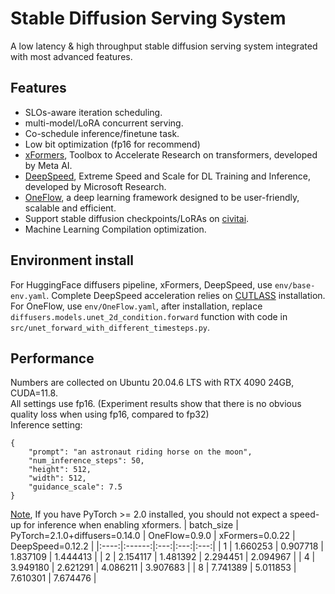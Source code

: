 # Stable Diffusion Serving System
A low latency & high throughput stable diffusion serving system integrated with most advanced features.
## Features
- SLOs-aware iteration scheduling.
- multi-model/LoRA concurrent serving.
- Co-schedule inference/finetune task.
- Low bit optimization (fp16 for recommend)
- [xFormers](https://github.com/AUTOMATIC1111/stable-diffusion-webui/wiki/Xformers), Toolbox to Accelerate Research on transformers, developed by Meta AI.
- [DeepSpeed](https://github.com/microsoft/DeepSpeed), Extreme Speed and Scale for DL Training and Inference, developed by Microsoft Research.
- [OneFlow](https://github.com/Oneflow-Inc/oneflow), a deep learning framework designed to be user-friendly, scalable and efficient.
- Support stable diffusion checkpoints/LoRAs on [civitai](https://civitai.com/).
- Machine Learning Compilation optimization.
## Environment install
For HuggingFace diffusers pipeline, xFormers, DeepSpeed, use `env/base-env.yaml`. Complete DeepSpeed acceleration relies on [CUTLASS](https://github.com/NVIDIA/cutlass) installation.  
For OneFlow, use `env/OneFlow.yaml`, after installation, replace `diffusers.models.unet_2d_condition.forward` function with code in `src/unet_forward_with_different_timesteps.py`.
## Performance
Numbers are collected on Ubuntu 20.04.6 LTS with RTX 4090 24GB, CUDA=11.8.  
All settings use fp16. (Experiment results show that there is no obvious quality loss when using fp16, compared to fp32)  
Inference setting:   
```
{
    "prompt": "an astronaut riding horse on the moon",
    "num_inference_steps": 50,
    "height": 512,
    "width": 512,
    "guidance_scale": 7.5
}
```  
[Note](https://huggingface.co/docs/diffusers/optimization/memory#memory-efficient-attention), If you have PyTorch >= 2.0 installed, you should not expect a speed-up for inference when enabling xformers.
| batch_size | PyTorch=2.1.0+diffusers=0.14.0 | OneFlow=0.9.0 |  xFormers=0.0.22 | DeepSpeed=0.12.2 |
|:----:|:------:|:---:|:---:|:---:|
| 1 | 1.660253 | 0.907718 | 1.837109 | 1.444413 |
| 2 | 2.154117 | 1.481392 | 2.294451 | 2.094967 |
| 4 | 3.949180 | 2.621291 | 4.086211 | 3.907683 |
| 8 | 7.741389 | 5.011853 | 7.610301 | 7.674476 |
